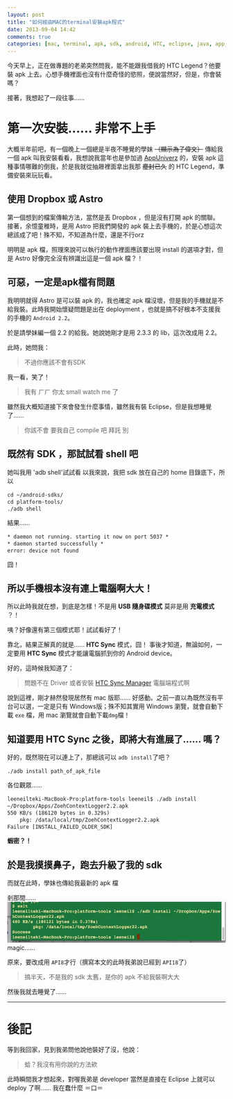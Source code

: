 ```yaml
---
layout: post
title: "如何經由MAC的terminal安裝apk程式"
date: 2013-09-04 14:42
comments: true
categories: [mac, terminal, apk, sdk, android, HTC, eclipse, java, app, AppUniverz]
---
```

今天早上，正在做專題的老弟突然問我，能不能跟我借我的 HTC Legend？他要裝 apk 上去。心想手機裡面也沒有什麼奇怪的慾照，便說當然好，但是，你會裝嗎？

接著，我想起了一段往事......

# 第一次安裝...... 非常不上手

大概半年前吧，有一個晚上一個總是半夜不睡覺的學妹 ~~（顯示為子偉文）~~ 傳給我一個 apk 叫我安裝看看，我想說我當年也是參加過 [AppUniverz](http://www.appuniverz.org/activities/4/ "第一屆育成團隊 Uno 成果展示") 的，安裝 apk 這種事情哪難的倒我，於是我就從抽屜裡面拿出我那 ~~塵封已久~~ 的 HTC Legend，準備安裝來玩玩看。
<!--more-->

## 使用 Dropbox 或 Astro
第一個想到的檔案傳輸方法，當然是丟 Dropbox ，但是沒有打開 apk 的關聯。
接著，余憶童稚時，是用 Astro 把我們開發的 apk 裝上去手機的，於是心想這次總該成了吧！殊不知，不知道為什麼，還是不行orz

明明是 apk 檔，照理來說可以執行的動作裡面應該要出現 install 的選項才對，但是 Astro 好像完全沒有辨識出這是一個 apk 檔？！

## 可惡，一定是apk檔有問題
我明明就得 Astro 是可以裝 apk 的，我也確定 apk 檔沒壞，但是我的手機就是不給我裝。此時我開始懷疑問題是出在 deployment ，也就是搞不好根本不支援我的手機的 `Android 2.2`。

於是請學妹編一個 2.2 的給我。她說她剛才是用 2.3.3 的 lib，這次改成用 2.2。

此時，她問我：
> 不過你應該不會有SDK

我一看，笑了！
> 我有 ㄏㄏ
> 你太 small watch me 了

雖然我大概知道接下來會發生什麼事情，雖然我有裝 Eclipse，但是我想睡覺了......
> 你該不會
> 要我自己 compile 吧
> 拜託 別

## 既然有 SDK ，那試試看 shell 吧
她叫我用 'adb shell'試試看
以我來說，我把 sdk 放在自己的 home 目錄底下，所以

    cd ~/android-sdks/
    cd platform-tools/
    ./adb shell

結果......

	* daemon not running. starting it now on port 5037 *
	* daemon started successfully *
	error: device not found
  
囧！

## 所以手機根本沒有連上電腦啊大大！
所以此時我就在想，到底是怎樣！不是用 **USB 隨身碟模式** 莫非是用 **充電模式** ？！

咦？好像還有第三個模式耶！試試看好了！

靠北，結果正解真的就是...... **HTC Sync** 模式，囧！
事後才知道，無論如何，一定要用 **HTC Sync** 模式才能讓電腦抓到你的 Android device。

好的，這時候我知道了：

> 問題不在 Driver 或者安裝 [HTC Sync Manager](http://www.htc.com/tw/software/htc-sync-manager/ "HTC Sync Manager") 電腦端程式啊

說到這裡，剛才赫然發現居然有 mac 版耶...... 好感動。之前一直以為既然沒有平台可以選，一定是只有 Windows版；殊不知其實用 Windows 瀏覽，就會自動下載 `exe` 檔，用 mac 瀏覽就會自動下載`dmg`檔！

## 知道要用 HTC Sync 之後，即將大有進展了...... 嗎？
好的，既然現在可以連上了，那總該可以 `adb install`了吧？

```shell 小教室：用 terminal 安裝 apk檔
./adb install path_of_apk_file
```

各位觀眾......

	leeneilteki-MacBook-Pro:platform-tools leeneil$ ./adb install ~/Dropbox/Apps/ZoehContextLogger2.2.apk 
	550 KB/s (186120 bytes in 0.329s)
		pkg: /data/local/tmp/ZoehContextLogger2.2.apk
	Failure [INSTALL_FAILED_OLDER_SDK]

**蝦密？！**

## 於是我摸摸鼻子，跑去升級了我的 sdk
而就在此時，學妹也傳給我最新的 apk 檔

剎那間......
![217505_3000255943412_306377090_n.jpg](/assets/img/rZZEECrbRTKu46f4cb4g_217505_3000255943412_306377090_n.jpg)
magic......

原來，要改成用 `API8`才行（撰寫本文的此時我弟說已經到 `API18`了）

> 搞半天，不是我的 sdk 太舊，是你的 apk 不給我裝啊大大

然後我就去睡覺了......

---
# 後記

等到我回家，見到我弟問他說他裝好了沒，他說：

> 蛤？我沒有用你說的方法欸

此時瞬間我才想起來，對喔我弟是 developer 當然是直接在 Eclipse 上就可以 deploy 了啊......
我在蠢什麼 ＝口＝